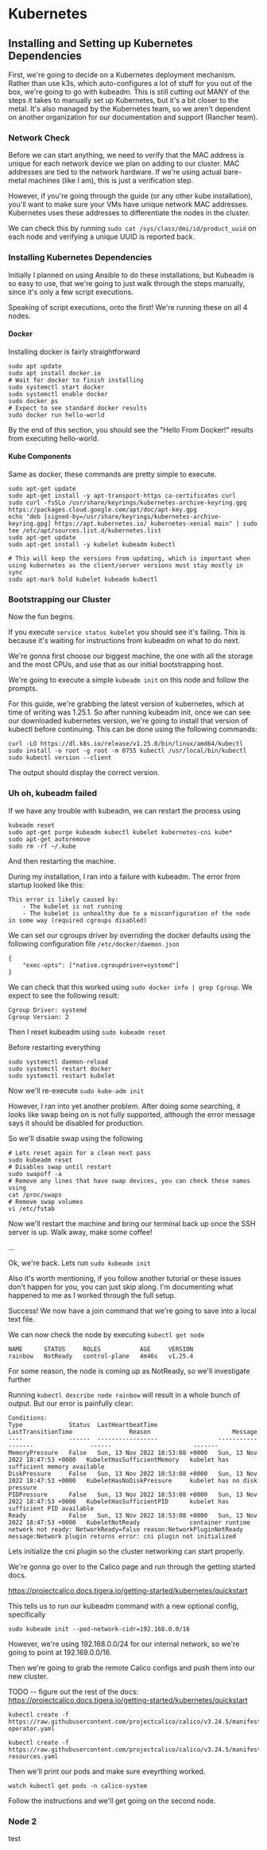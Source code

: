 # Kubernetes

## Installing and Setting up Kubernetes Dependencies

First, we're going to decide on a Kubernetes deployment mechanism. Rather than use k3s, which auto-configures a lot of stuff for you out of the box, we're going to go with kubeadm. This is still cutting out MANY of the steps it takes to manually set up Kubernetes, but it's a bit closer to the metal. It's also managed by the Kubernetes team, so we aren't dependent on another organization for our documentation and support (Rancher team).

### Network Check

Before we can start anything, we need to verify that the MAC address is unique for each network device we plan on adding to our cluster. MAC addresses are tied to the network hardware. If we're using actual bare-metal machines (like I am), this is just a verification step.

However, if you're going through the guide (or any other kube installation), you'll want to make sure your VMs have unique network MAC addresses. Kubernetes uses these addresses to differentiate the nodes in the cluster.

We can check this by running `sudo cat /sys/class/dmi/id/product_uuid` on each node and verifying a unique UUID is reported back.

### Installing Kubernetes Dependencies

Initially I planned on using Ansible to do these installations, but Kubeadm is so easy to use, that we're going to just walk through the steps manually, since it's only a few script executions.

Speaking of script executions, onto the first! We're running these on all 4 nodes.

#### Docker

Installing docker is fairly straightforward

    sudo apt update
    sudo apt install docker.io
    # Wait for docker to finish installing
    sudo systemctl start docker
    sudo systemctl enable docker
    sudo docker ps
    # Expect to see standard docker results
    sudo docker run hello-world

By the end of this section, you should see the "Hello From Docker!" results from executing hello-world.

#### Kube Components

Same as docker, these commands are pretty simple to execute.

    sudo apt-get update
    sudo apt-get install -y apt-transport-https ca-certificates curl
    sudo curl -fsSLo /usr/share/keyrings/kubernetes-archive-keyring.gpg https://packages.cloud.google.com/apt/doc/apt-key.gpg
    echo "deb [signed-by=/usr/share/keyrings/kubernetes-archive-keyring.gpg] https://apt.kubernetes.io/ kubernetes-xenial main" | sudo tee /etc/apt/sources.list.d/kubernetes.list
    sudo apt-get update
    sudo apt-get install -y kubelet kubeadm kubectl

    # This will keep the versions from updating, which is important when using kubernetes as the client/server versions must stay mostly in sync
    sudo apt-mark hold kubelet kubeadm kubectl

### Bootstrapping our Cluster

Now the fun begins.

If you execute `service status kubelet` you should see it's failing. This is because it's waiting for instructions from kubeadm on what to do next.

We're gonna first choose our biggest machine, the one with all the storage and the most CPUs, and use that as our initial bootstrapping host.

We're going to execute a simple `kubeadm init` on this node and follow the prompts.

For this guide, we're grabbing the latest version of kubernetes, which at time of writing was 1.25.1. So after running kubeadm init, once we can see our downloaded kubernetes version, we're going to install that version of kubectl before continuing. This can be done using the following commands:

    curl -LO https://dl.k8s.io/release/v1.25.0/bin/linux/amd64/kubectl
    sudo install -o root -g root -m 0755 kubectl /usr/local/bin/kubectl
    sudo kubectl version --client

The output should display the correct version.

### Uh oh, kubeadm failed

If we have any trouble with kubeadm, we can restart the process using

    kubeadm reset
    sudo apt-get purge kubeadm kubectl kubelet kubernetes-cni kube*   
    sudo apt-get autoremove  
    sudo rm -rf ~/.kube

And then restarting the machine.

During my installation, I ran into a failure with kubeadm. The error from startup looked like this:

    This error is likely caused by:
        - The kubelet is not running
        - The kubelet is unhealthy due to a misconfiguration of the node in some way (required cgroups disabled)

We can set our cgroups driver by overriding the docker defaults using the following configuration file `/etc/docker/daemon.json`

    {
        "exec-opts": ["native.cgroupdriver=systemd"]
    }

We can check that this worked using `sudo docker info | grep Cgroup`. We expect to see the following result:

    Cgroup Driver: systemd
    Cgroup Version: 2

Then I reset kubeadm using `sudo kubeadm reset`

Before restarting everything

    sudo systemctl daemon-reload
    sudo systemctl restart docker
    sudo systemctl restart kubelet

Now we'll re-execute `sudo kube-adm init`

However, I ran into yet another problem. After doing some searching, it looks like swap being on is not fully supported, although the error message says it should be disabled for production.

So we'll disable swap using the following

    # Lets reset again for a clean next pass
    sudo kubeadm reset
    # Disables swap until restart
    sudo swapoff -a
    # Remove any lines that have swap devices, you can check these names using 
    cat /proc/swaps
    # Remove swap volumes
    vi /etc/fstab

Now we'll restart the machine and bring our terminal back up once the SSH server is up. Walk away, make some coffee!

...

Ok, we're back. Lets run `sudo kubeadm init`

Also it's worth mentioning, if you follow another tutorial or these issues don't happen for you, you can just skip along. I'm documenting what happened to me as I worked through the full setup.

Success! We now have a join command that we're going to save into a local text file.

We can now check the node by executing `kubectl get node`

    NAME      STATUS     ROLES           AGE     VERSION
    rainbow   NotReady   control-plane   4m46s   v1.25.4

For some reason, the node is coming up as NotReady, so we'll investigate further

Running `kubectl describe node rainbow` will result in a whole bunch of output. But our error is painfully clear:

    Conditions:
    Type             Status  LastHeartbeatTime                 LastTransitionTime                Reason                       Message
    ----             ------  -----------------                 ------------------                ------                       -------
    MemoryPressure   False   Sun, 13 Nov 2022 18:53:08 +0000   Sun, 13 Nov 2022 18:47:53 +0000   KubeletHasSufficientMemory   kubelet has sufficient memory available
    DiskPressure     False   Sun, 13 Nov 2022 18:53:08 +0000   Sun, 13 Nov 2022 18:47:53 +0000   KubeletHasNoDiskPressure     kubelet has no disk pressure
    PIDPressure      False   Sun, 13 Nov 2022 18:53:08 +0000   Sun, 13 Nov 2022 18:47:53 +0000   KubeletHasSufficientPID      kubelet has sufficient PID available
    Ready            False   Sun, 13 Nov 2022 18:53:08 +0000   Sun, 13 Nov 2022 18:47:53 +0000   KubeletNotReady              container runtime network not ready: NetworkReady=false reason:NetworkPluginNotReady message:Network plugin returns error: cni plugin not initialized

Lets initialize the cni plugin so the cluster networking can start properly.

We're gonna go over to the Calico page and run through the getting started docs.

https://projectcalico.docs.tigera.io/getting-started/kubernetes/quickstart

This tells us to run our kubeadm command with a new optional config, specifically

    sudo kubeadm init --pod-network-cidr=192.168.0.0/16

However, we're using 192.168.0.0/24 for our internal network, so we're going to point at 192.169.0.0/16.

Then we're going to grab the remote Calico configs and push them into our new cluster.

 TODO -- figure out the rest of the docs: https://projectcalico.docs.tigera.io/getting-started/kubernetes/quickstart

    kubectl create -f https://raw.githubusercontent.com/projectcalico/calico/v3.24.5/manifests/tigera-operator.yaml

    kubectl create -f https://raw.githubusercontent.com/projectcalico/calico/v3.24.5/manifests/custom-resources.yaml

Then we'll print our pods and make sure eveyrthing worked.

    watch kubectl get pods -n calico-system

Follow the instructions and we'll get going on the second node.

### Node 2

test
